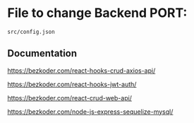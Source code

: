# File to change Backend PORT:
```
src/config.json
```


## Documentation

https://bezkoder.com/react-hooks-crud-axios-api/

https://bezkoder.com/react-hooks-jwt-auth/

https://bezkoder.com/react-crud-web-api/

https://bezkoder.com/node-js-express-sequelize-mysql/